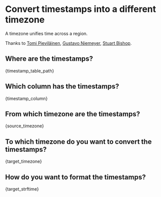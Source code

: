 Convert timestamps into a different timezone
============================================
A timezone unifies time across a region.

Thanks to
[Tomi Pieviläinen](https://github.com/tpievila),
[Gustavo Niemeyer](https://github.com/niemeyer),
[Stuart Bishop](https://launchpad.net/~stub).

Where are the timestamps?
-------------------------
{timestamp_table_path}

Which column has the timestamps?
--------------------------------
{timestamp_column}

From which timezone are the timestamps?
---------------------------------------
{source_timezone}

To which timezone do you want to convert the timestamps?
--------------------------------------------------------
{target_timezone}

How do you want to format the timestamps?
-----------------------------------------
{target_strftime}
